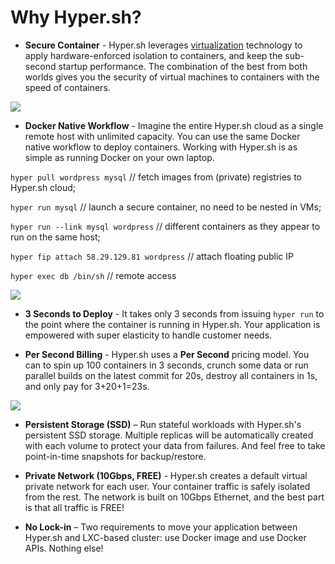 # Why Hyper.sh?

- **Secure Container** - Hyper.sh leverages [virtualization](https://github.com/hyperhq/hyperd) technology to apply hardware-enforced isolation to containers, and keep the sub-second startup performance. The combination of the best from both worlds gives you the security of virtual machines to containers with the speed of containers.

![](https://trello-attachments.s3.amazonaws.com/5694785e124f36d746f5c7be/1511x393/b8b5cd31b59af44c0c86349e150438fb/HyperContainer_vs_LinuxContainer.png)

- **Docker Native Workflow** - Imagine the entire Hyper.sh cloud as a single remote host with unlimited capacity. You can use the same Docker native workflow to deploy containers. Working with Hyper.sh is as simple as running Docker on your own laptop.

 `hyper pull wordpress mysql` // fetch images from (private) registries to Hyper.sh cloud;

 `hyper run mysql` // launch a secure container, no need to be nested in VMs;

 `hyper run --link mysql wordpress` // different containers as they appear to run on the same host;

 `hyper fip attach 58.29.129.81 wordpress` // attach floating public IP

 `hyper exec db /bin/sh` // remote access

![](https://trello-attachments.s3.amazonaws.com/56daae9b816ec930c8d98197/1051x413/256afdcdaf886adcaf93ce86edd5529b/docker_native_workflow.png)

- **3 Seconds to Deploy** - It takes only 3 seconds from issuing `hyper run` to the point where the container is running in Hyper.sh. Your application is empowered with super elasticity to handle customer needs.

- **Per Second Billing** - Hyper.sh uses a **Per Second** pricing model. You can to spin up 100 containers in 3 seconds, crunch some data or run parallel builds on the latest commit for 20s, destroy all containers in 1s, and only pay for 3+20+1=23s.

![](https://trello-attachments.s3.amazonaws.com/56b19c6e5bb4a89f92d0e71f/903x472/2ccb5880a4286dd6d4c14eb19b3dab99/upload_2_3_2016_at_2_21_34_PM.png)

- **Persistent Storage (SSD)** – Run stateful workloads with Hyper.sh's persistent SSD storage. Multiple replicas will be automatically created with each volume to protect your data from failures. And feel free to take point-in-time snapshots for backup/restore.

- **Private Network (10Gbps, FREE)** - Hyper.sh creates a default virtual private network for each user. Your container traffic is safely isolated from the rest. The network is built on 10Gbps Ethernet, and the best part is that all traffic is FREE!

- **No Lock-in** – Two requirements to move your application between Hyper.sh and LXC-based cluster: use Docker image and use Docker APIs. Nothing else!
